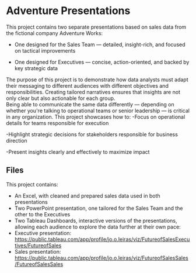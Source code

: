 # Adventure Presentations
This project contains two separate presentations based on sales data from the fictional company Adventure Works:
- One designed for the Sales Team — detailed, insight-rich, and focused on tactical improvements

- One designed for Executives — concise, action-oriented, and backed by key strategic data

The purpose of this project is to demonstrate how data analysts must adapt their messaging to different audiences with different objectives and responsibilities. Creating tailored narratives ensures that insights are not only clear but also actionable for each group.  
Being able to communicate the same data differently — depending on whether you're talking to operational teams or senior leadership — is critical in any organization. This project showcases how to:
-Focus on operational details for teams responsible for execution

-Highlight strategic decisions for stakeholders responsible for business direction

-Present insights clearly and effectively to maximize impact

## Files
This project contains: 
- An Excel, with cleaned and prepared sales data used in both presentations
- Two PowerPoint presentation, one tailored for the Sales Team and the other to the Executives
- Two Tableau Dashboards, interactive versions of the presentations, allowing each audience to explore the data further at their own pace:
- Executive presentation: https://public.tableau.com/app/profile/jo.o.leiras/viz/FutureofSalesExecutives/FutureofSales
- Sales presentation: https://public.tableau.com/app/profile/jo.o.leiras/viz/FutureofSalesSales/FutureofSalesSales

